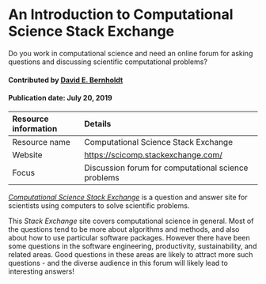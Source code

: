 # An Introduction to Computational Science Stack Exchange
<!--deck text start-->
Do you work in computational science and need an online forum for asking questions and discussing scientific computational problems? 
<!--deck text end-->

#### Contributed by [David E. Bernholdt](http://github.com/bernhold)
#### Publication date: July 20, 2019 

Resource information | Details
:--- | :--- 
Resource name  | Computational Science Stack Exchange
Website  | https://scicomp.stackexchange.com/
Focus | Discussion forum for computational science problems

*[Computational Science Stack Exchange](https://scicomp.stackexchange.com/)* is a question and answer site for scientists using computers to solve scientific problems.

This *Stack Exchange* site covers computational science in general.  Most of the questions tend to be more about algorithms and methods, and also about how to use particular software packages.  However there have been some questions in the software engineering, productivity, sustainability, and related areas.  Good questions in these areas are likely to attract more such questions - and the diverse audience in this forum will likely lead to interesting answers!

<!---
     Native image is too large.  Need to reduce size for reasonable display.
![alt text](https://cdn.sstatic.net/Sites/stackoverflow/company/img/logos/se/se-logo.png "Stack Exchange Logo")
--->


<!---
Publish: yes
Pinned: no
Topics: Discussion and question sites
--->
